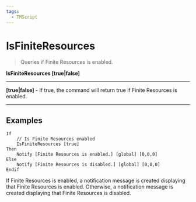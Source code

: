 ```yaml
---
tags:
  - TMScript
---
```


# IsFiniteResources

> Queries if Finite Resources is enabled.

**IsFiniteResources \[true|false\]**

_____

**\[true|false\]** - If true, the command will return true if Finite Resources is enabled.

_____

## Examples

``` title="isfiniteresources-example.txt" linenums="1"
If
    // Is Finite Resources enabled
    IsFiniteResources [true]
Then
    Notify [Finite Resources is enabled.] [global] [0,0,0]
Else
    Notify [Finite Resources is disabled.] [global] [0,0,0]
Endif
```

If Finite Resources is enabled, a notification message is created displaying that Finite Resources is enabled. Otherwise, a notification message is created displaying that Finite Resources is disabled.
